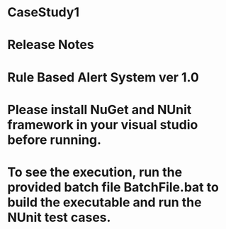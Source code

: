 # CaseStudy1
# Release Notes

# Rule Based Alert System ver 1.0

# Please install NuGet and NUnit framework in your visual studio before running.
# To see the execution, run the provided batch file BatchFile.bat to build the executable and run the NUnit test cases.